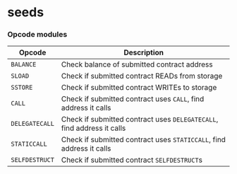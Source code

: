 # seeds

### Opcode modules

| **Opcode**   | **Description**                                                         |
|--------------|-------------------------------------------------------------------------|
| `BALANCE`      | Check balance of submitted contract address                           |
| `SLOAD`        | Check if submitted contract READs from storage                        |
| `SSTORE`       | Check if submitted contract WRITEs to storage                         |
| `CALL`         | Check if submitted contract uses `CALL`, find address it calls        |
| `DELEGATECALL` | Check if submitted contract uses `DELEGATECALL`, find address it calls|
| `STATICCALL`   | Check if submitted contract uses `STATICCALL`, find address it calls  |
| `SELFDESTRUCT` | Check if submitted contract `SELFDESTRUCT`s                           |